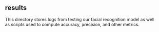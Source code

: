 ## results
This directory stores logs from testing our facial recognition model as well as scripts used to compute accuracy, precision, and other metrics.

